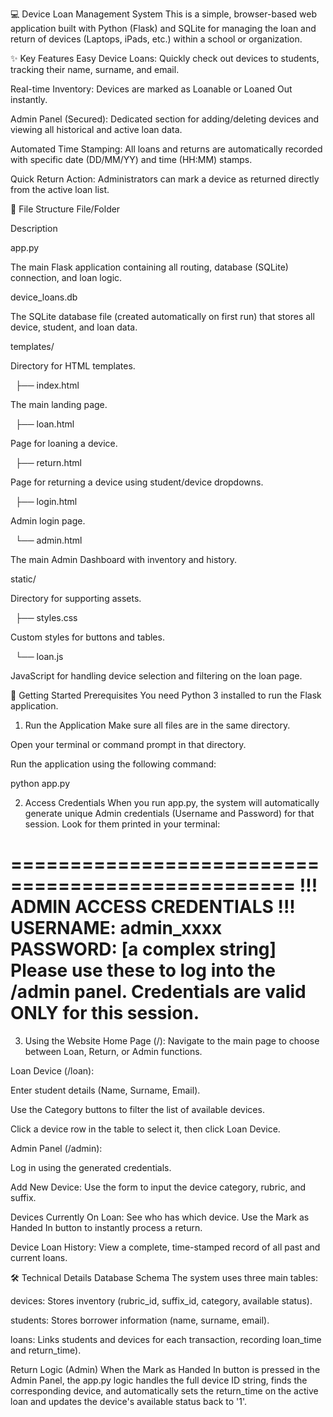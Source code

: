 💻 Device Loan Management System
This is a simple, browser-based web application built with Python (Flask) and SQLite for managing the loan and return of devices (Laptops, iPads, etc.) within a school or organization.

✨ Key Features
Easy Device Loans: Quickly check out devices to students, tracking their name, surname, and email.

Real-time Inventory: Devices are marked as Loanable or Loaned Out instantly.

Admin Panel (Secured): Dedicated section for adding/deleting devices and viewing all historical and active loan data.

Automated Time Stamping: All loans and returns are automatically recorded with specific date (DD/MM/YY) and time (HH:MM) stamps.

Quick Return Action: Administrators can mark a device as returned directly from the active loan list.

📁 File Structure
File/Folder

Description

app.py

The main Flask application containing all routing, database (SQLite) connection, and loan logic.

device_loans.db

The SQLite database file (created automatically on first run) that stores all device, student, and loan data.

templates/

Directory for HTML templates.

&nbsp; ├── index.html

The main landing page.

&nbsp; ├── loan.html

Page for loaning a device.

&nbsp; ├── return.html

Page for returning a device using student/device dropdowns.

&nbsp; ├── login.html

Admin login page.

&nbsp; └── admin.html

The main Admin Dashboard with inventory and history.

static/

Directory for supporting assets.

&nbsp; ├── styles.css

Custom styles for buttons and tables.

&nbsp; └── loan.js

JavaScript for handling device selection and filtering on the loan page.

🚀 Getting Started
Prerequisites
You need Python 3 installed to run the Flask application.

1. Run the Application
Make sure all files are in the same directory.

Open your terminal or command prompt in that directory.

Run the application using the following command:

python app.py

2. Access Credentials
When you run app.py, the system will automatically generate unique Admin credentials (Username and Password) for that session. Look for them printed in your terminal:

================================================== 
!!! ADMIN ACCESS CREDENTIALS !!! 
USERNAME: admin_xxxx 
PASSWORD: [a complex string] 
Please use these to log into the /admin panel. 
Credentials are valid ONLY for this session. 
================================================== 

3. Using the Website
Home Page (/): Navigate to the main page to choose between Loan, Return, or Admin functions.

Loan Device (/loan):

Enter student details (Name, Surname, Email).

Use the Category buttons to filter the list of available devices.

Click a device row in the table to select it, then click Loan Device.

Admin Panel (/admin):

Log in using the generated credentials.

Add New Device: Use the form to input the device category, rubric, and suffix.

Devices Currently On Loan: See who has which device. Use the Mark as Handed In button to instantly process a return.

Device Loan History: View a complete, time-stamped record of all past and current loans.

🛠️ Technical Details
Database Schema
The system uses three main tables:

devices: Stores inventory (rubric_id, suffix_id, category, available status).

students: Stores borrower information (name, surname, email).

loans: Links students and devices for each transaction, recording loan_time and return_time).

Return Logic (Admin)
When the Mark as Handed In button is pressed in the Admin Panel, the app.py logic handles the full device ID string, finds the corresponding device, and automatically sets the return_time on the active loan and updates the device's available status back to '1'.
